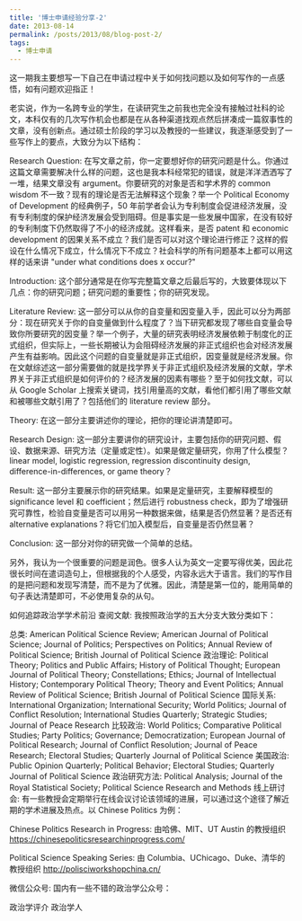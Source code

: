 ```yaml
---
title: '博士申请经验分享-2'
date: 2013-08-14
permalink: /posts/2013/08/blog-post-2/
tags:
  - 博士申请
---
```

这一期我主要想写一下自己在申请过程中关于如何找问题以及如何写作的一点感悟，如有问题欢迎指正！

老实说，作为一名跨专业的学生，在读研究生之前我也完全没有接触过社科的论文，本科仅有的几次写作机会也都是在从各种渠道找观点然后拼凑成一篇叙事性的文章，没有创新点。通过硕士阶段的学习以及教授的一些建议，我逐渐感受到了一些写作上的要点，大致分为以下结构：

Research Question: 在写文章之前，你一定要想好你的研究问题是什么。你通过这篇文章需要解决什么样的问题，这也是我本科经常犯的错误，就是洋洋洒洒写了一堆，结果文章没有 argument。你要研究的对象是否和学术界的 common wisdom 不一致？现有的理论是否无法解释这个现象？举一个 Political Economy of Development 的经典例子，50 年前学者会认为专利制度会促进经济发展，没有专利制度的保护经济发展会受到阻碍。但是事实是一些发展中国家，在没有较好的专利制度下仍然取得了不小的经济成就。这样看来，是否 patent 和 economic development 的因果关系不成立？我们是否可以对这个理论进行修正？这样的假设在什么情况下成立，什么情况下不成立？社会科学的所有问题基本上都可以用这样的话来讲 "under what conditions does x occur?"

Introduction: 这个部分通常是在你写完整篇文章之后最后写的，大致要体现以下几点：你的研究问题；研究问题的重要性；你的研究发现。

Literature Review: 这一部分可以从你的自变量和因变量入手，因此可以分为两部分：现在研究关于你的自变量做到什么程度了？当下研究都发现了哪些自变量会导致你所要研究的因变量？举一个例子，大量的研究表明经济发展依赖于制度化的正式组织，但实际上，一些长期被认为会阻碍经济发展的非正式组织也会对经济发展产生有益影响。因此这个问题的自变量就是非正式组织，因变量就是经济发展。你在文献综述这一部分需要做的就是找学界关于非正式组织及经济发展的文献，学术界关于非正式组织是如何评价的？经济发展的因素有哪些？至于如何找文献，可以从 Google Scholar 上搜索关键词，找引用量高的文献，看他们都引用了哪些文献和被哪些文献引用了？包括他们的 literature review 部分。

Theory: 在这一部分主要讲述你的理论，把你的理论讲清楚即可。

Research Design: 这一部分主要讲你的研究设计，主要包括你的研究问题、假设、数据来源、研究方法（定量或定性）。如果是做定量研究，你用了什么模型？linear model, logistic regression, regression discontinuity design, difference-in-differences, or game theory？

Result: 这一部分主要展示你的研究结果。如果是定量研究，主要解释模型的 significance level 和 coefficient；然后进行 robustness check，即为了增强研究可靠性，检验自变量是否可以用另一种数据来做，结果是否仍然显著？是否还有 alternative explanations？将它们加入模型后，自变量是否仍然显著？

Conclusion: 这一部分对你的研究做一个简单的总结。

另外，我认为一个很重要的问题是润色。很多人认为英文一定要写得优美，因此花很长时间在遣词造句上，但根据我的个人感受，内容永远大于语言。我们的写作目的是把问题和发现写清楚，而不是为了优雅。因此，清楚是第一位的，能用简单的句子表达清楚即可，不必使用复杂的从句。

如何追踪政治学学术前沿
查阅文献: 我按照政治学的五大分支大致分类如下：

总类: American Political Science Review; American Journal of Political Science; Journal of Politics; Perspectives on Politics; Annual Review of Political Science; British Journal of Political Science
政治理论: Political Theory; Politics and Public Affairs; History of Political Thought; European Journal of Political Theory; Constellations; Ethics; Journal of Intellectual History; Contemporary Political Theory; Theory and Event Politics; Annual Review of Political Science; British Journal of Political Science
国际关系: International Organization; International Security; World Politics; Journal of Conflict Resolution; International Studies Quarterly; Strategic Studies; Journal of Peace Research
比较政治: World Politics; Comparative Political Studies; Party Politics; Governance; Democratization; European Journal of Political Research; Journal of Conflict Resolution; Journal of Peace Research; Electoral Studies; Quarterly Journal of Political Science
美国政治: Public Opinion Quarterly; Political Behavior; Electoral Studies; Quarterly Journal of Political Science
政治研究方法: Political Analysis; Journal of the Royal Statistical Society; Political Science Research and Methods
线上研讨会: 有一些教授会定期举行在线会议讨论该领域的进展，可以通过这个途径了解近期的学术进展及热点。以 Chinese Politics 为例：

Chinese Politics Research in Progress: 由哈佛、MIT、UT Austin 的教授组织
https://chinesepoliticsresearchinprogress.com/

Political Science Speaking Series: 由 Columbia、UChicago、Duke、清华的教授组织
http://polisciworkshopchina.cn/

微信公众号: 国内有一些不错的政治学公众号：

政治学评介
政治学人
